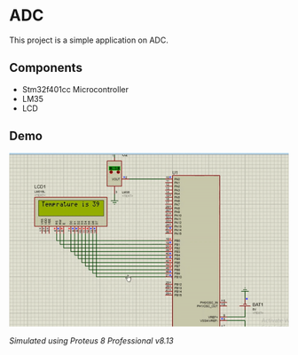 # ADC

This project is a simple application on ADC.

## Components
* Stm32f401cc Microcontroller
* LM35
* LCD


## Demo
![](shot.gif)

_Simulated using Proteus 8 Professional v8.13_
